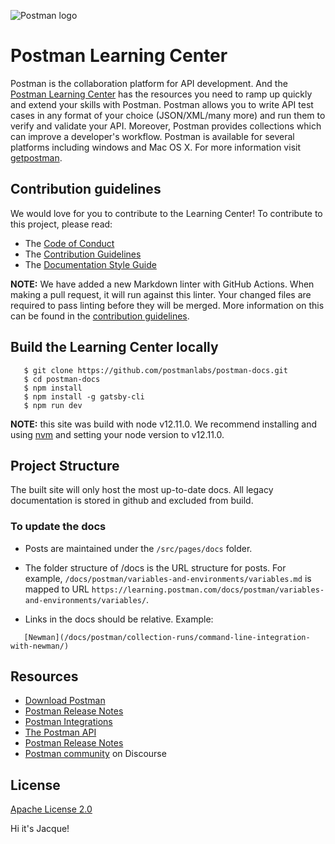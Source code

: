 ![Postman logo](https://assets.getpostman.com/common-share/postman-github-logo.png "Postman logo")

# Postman Learning Center

Postman is the collaboration platform for API development. And the [Postman Learning Center](https://learning.postman.com/) has the resources you need to ramp up quickly and extend your skills with Postman. Postman allows you to write API test cases in any format of your choice (JSON/XML/many more) and run them to verify and validate your API. Moreover, Postman provides collections which can improve a developer's workflow. Postman is available for several platforms including windows and Mac OS X. For more information visit [getpostman](getpostman.com).

## Contribution guidelines

We would love for you to contribute to the Learning Center! To contribute to this project, please read:

* The [Code of Conduct](https://community.getpostman.com/t/postman-code-of-conduct/5)
* The [Contribution Guidelines](CONTRIBUTING.md)
* The [Documentation Style Guide](DOCS_STYLE_GUIDE.md)

**NOTE:** We have added a new Markdown linter with GitHub Actions. When making a pull request, it will run against this linter. Your changed files are required to pass linting before they will be merged. More information on this can be found in the [contribution guidelines](CONTRIBUTING.md).

## Build the Learning Center locally

```
   $ git clone https://github.com/postmanlabs/postman-docs.git
   $ cd postman-docs
   $ npm install
   $ npm install -g gatsby-cli
   $ npm run dev
```

**NOTE:** this site was build with node v12.11.0. We recommend installing and using [nvm](https://github.com/nvm-sh/nvm) and setting your node version to v12.11.0.

## Project Structure

The built site will only host the most up-to-date docs. All legacy documentation is stored in github and excluded from build.

### To update the docs

* Posts are maintained under the `/src/pages/docs` folder.

* The folder structure of /docs is the URL structure for posts. For example, `/docs/postman/variables-and-environments/variables.md` is mapped to URL `https://learning.postman.com/docs/postman/variables-and-environments/variables/`.

* Links in the docs should be relative. Example:

```
   [Newman](/docs/postman/collection-runs/command-line-integration-with-newman/)
```

## Resources

* [Download Postman](https://www.postman.com/downloads/)
* [Postman Release Notes](https://www.postman.com/downloads/release-notes)
* [Postman Integrations](https://www.postman.com/integrations/)
* [The Postman API](https://docs.api.getpostman.com/)
* [Postman Release Notes](https://www.postman.com/downloads/release-notes)
* [Postman community](https://community.getpostman.com/) on Discourse

## License

[Apache License 2.0](LICENSE)


Hi it's Jacque!
